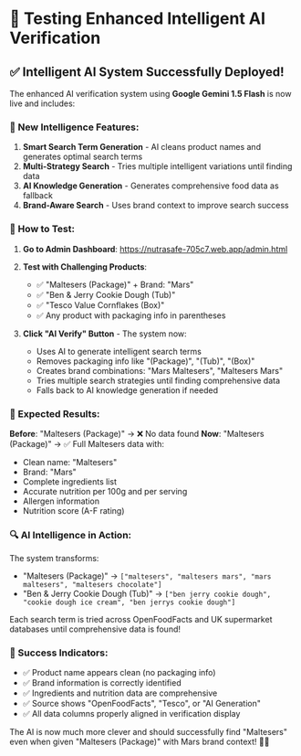 # 🧠 Testing Enhanced Intelligent AI Verification

## ✅ Intelligent AI System Successfully Deployed!

The enhanced AI verification system using **Google Gemini 1.5 Flash** is now live and includes:

### 🚀 New Intelligence Features:
1. **Smart Search Term Generation** - AI cleans product names and generates optimal search terms
2. **Multi-Strategy Search** - Tries multiple intelligent variations until finding data  
3. **AI Knowledge Generation** - Generates comprehensive food data as fallback
4. **Brand-Aware Search** - Uses brand context to improve search success

### 🧪 How to Test:

1. **Go to Admin Dashboard**: https://nutrasafe-705c7.web.app/admin.html

2. **Test with Challenging Products**:
   - ✅ "Maltesers (Package)" + Brand: "Mars"
   - ✅ "Ben & Jerry Cookie Dough (Tub)" 
   - ✅ "Tesco Value Cornflakes (Box)"
   - ✅ Any product with packaging info in parentheses

3. **Click "AI Verify" Button** - The system now:
   - Uses AI to generate intelligent search terms
   - Removes packaging info like "(Package)", "(Tub)", "(Box)"
   - Creates brand combinations: "Mars Maltesers", "Maltesers Mars"
   - Tries multiple search strategies until finding comprehensive data
   - Falls back to AI knowledge generation if needed

### 🎯 Expected Results:

**Before**: "Maltesers (Package)" → ❌ No data found
**Now**: "Maltesers (Package)" → ✅ Full Maltesers data with:
- Clean name: "Maltesers"  
- Brand: "Mars"
- Complete ingredients list
- Accurate nutrition per 100g and per serving
- Allergen information
- Nutrition score (A-F rating)

### 🔍 AI Intelligence in Action:

The system transforms:
- "Maltesers (Package)" → `["maltesers", "maltesers mars", "mars maltesers", "maltesers chocolate"]`
- "Ben & Jerry Cookie Dough (Tub)" → `["ben jerry cookie dough", "cookie dough ice cream", "ben jerrys cookie dough"]`

Each search term is tried across OpenFoodFacts and UK supermarket databases until comprehensive data is found!

### 🎉 Success Indicators:
- ✅ Product name appears clean (no packaging info)
- ✅ Brand information is correctly identified  
- ✅ Ingredients and nutrition data are comprehensive
- ✅ Source shows "OpenFoodFacts", "Tesco", or "AI Generation"
- ✅ All data columns properly aligned in verification display

The AI is now much more clever and should successfully find "Maltesers" even when given "Maltesers (Package)" with Mars brand context! 🍫🧠